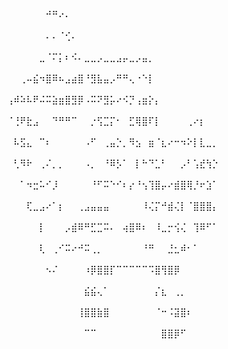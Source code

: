 ⠀⠀⠀⠀⠀⠀⠀⠀⠀⠀⠀⠀⠀⠀⠀⠀⠀⠚⠛⠔⠄⠀⠀⠀⠀⠀⠀⠀⠀⠀⠀⠀⠀⠀⠀⠀⠀⠀⠀⠀⠀⠀⠀⠀⠀⠀⠀⠀⠀⠀⠀⠀⠀⠀⠀
⠀⠀⠀⠀⠀⠀⠀⠀⠀⠀⠀⠀⠀⠀⠀⠀⠀⠄⠄⠈⢊⠄⠀⠀⠀⠀⠀⠀⠀⠀⠀⠀⠀⠀⠀⠀⠀⠀⠀⠀⠀⠀⠀⠀⠀⠀⠀⠀⠀⠀⠀⠀⠀⠀⠀
⠀⠀⠀⠀⠀⠀⠀⠀⠀⠀⠀⠀⠀⠀⠀⠀⣀⠈⠍⡅⠆⠪⠄⣀⣀⡠⣀⣀⣠⡤⣀⡠⣤⡀⠀⠀⠀⠀⠀⠀⠀⠀⠀⠀⠀⠀⠀⠀⠀⠀⠀⠀⠀⠀⠀
⠀⠀⠀⠀⠀⠀⠀⠀⠀⠀⠀⠀⠀⢀⠤⣮⠲⣿⠿⠦⣠⣴⣿⠘⣻⣧⣤⡠⠛⠛⢄⠐⠑⡇⠀⠀⠀⠀⠀⠀⠀⠀⠀⠀⠀⠀⠀⠀⠀⠀⠀⠀⠀⠀⠀
⠀⠀⠀⠀⠀⠀⠀⠀⠀⠀⠀⢠⠾⠵⠧⠟⠬⠭⣵⣶⣿⣻⡿⠠⠭⠝⣻⡥⠔⠪⡙⢠⣶⡕⡄⠀⠀⠀⠀⠀⠀⠀⠀⠀⠀⠀⠀⠀⠀⠀⠀⠀⠀⠀⠀
⠀⠀⠀⠀⠀⠀⠀⠀⠀⠀⠀⠈⢘⠟⣗⣠⠀⠀⠙⠛⠛⠉⠀⠀⡐⢫⣉⡍⠂⠀⣋⢿⣿⠏⡇⠀⠀⠀⠀⢀⠔⡆⠀⠀⠀⠀⠀⠀⠀⠀⠀⠀⠀⠀⠀
⠀⠀⠀⠀⠀⠀⠀⠀⠀⠀⠀⠀⠧⣫⣄⠀⠉⠆⠀⠀⠀⠀⠀⠠⠋⠀⢀⣤⡑⡀⠻⣢⠀⣶⠈⣆⠔⠒⠲⠕⡇⣇⣀⡀⠀⠀⠀⠀⠀⠀⠀⠀⠀⠀⠀
⠀⠀⠀⠀⠀⠀⠀⠀⠀⠀⠀⠀⢃⠻⠗⠀⢀⠌⡀⡀⠀⠀⠀⠠⡀⠀⠘⠿⡣⠁⠀⡇⠓⠙⣁⠃⠀⠀⡠⠃⢡⣞⢳⡑⠀⠀⠀⠀⠀⠀⠀⠀⠀⠀⠀
⠀⠀⠀⠀⠀⠀⠀⠀⠀⠀⠀⠀⠀⠁⠲⣒⠥⠊⡸⠀⠀⠀⠀⠀⠘⠋⠭⠑⠊⠆⡔⠘⢢⢹⣿⡤⠔⣾⣿⢿⡘⠖⣱⠁⠀⠀⠀⠀⠀⠀⠀⠀⠀⠀⠀
⠀⠀⠀⠀⠀⠀⠀⠀⠀⠀⠀⠀⠀⠀⢏⣀⣠⠔⠁⡆⠀⠀⢀⣠⣤⣤⣤⠀⠀⠀⠀⠀⠸⢌⡍⠚⣾⢌⡇⠈⣿⣿⣿⡄⠀⠀⠀⠀⠀⠀⠀⠀⠀⠀⠀
⠀⠀⠀⠀⠀⠀⠀⠀⠀⠀⠀⠀⠀⠀⠀⠀⡇⠀⠀⠀⡠⣾⠿⠛⣋⣉⠭⠄⠀⢴⣿⠿⠆⠀⠸⣀⡒⢪⢌⠀⢹⠿⠋⠁⠀⠀⠀⠀⠀⠀⠀⠀⠀⠀⠀
⠀⠀⠀⠀⠀⠀⠀⠀⠀⠀⠀⠀⠀⠀⠀⠀⢇⠀⢀⠊⠭⠔⠚⠭⢀⡀⠀⠀⠀⠀⠀⠀⠘⠛⠀⠀⣘⣂⠾⠂⠁⠀⠀⠀⠀⠀⠀⠀⠀⠀⠀⠀⠀⠀⠀
⠀⠀⠀⠀⠀⠀⠀⠀⠀⠀⠀⠀⠀⠀⠀⠀⠀⠢⠌⠀⠀⠀⠀⠰⡿⣿⣿⡏⠉⠉⠉⠉⠉⠩⣿⢻⣿⡿⠀⠀⠀⠀⠀⠀⠀⠀⠀⠀⠀⠀⠀⠀⠀⠀⠀
⠀⠀⠀⠀⠀⠀⠀⠀⠀⠀⠀⠀⠀⠀⠀⠀⠀⠀⠀⠀⠀⠀⠀⣮⣮⢄⠁⠀⠀⠀⠀⠀⠀⠀⡌⣆⠀⢀⡀⠀⠀⠀⠀⠀⠀⠀⠀⠀⠀⠀⠀⠀⠀⠀⠀
⠀⠀⠀⠀⠀⠀⠀⠀⠀⠀⠀⠀⠀⠀⠀⠀⠀⠀⠀⠀⠀⠀⢸⣿⣿⣷⣿⠀⠀⠀⠀⠀⠀⠀⠈⠒⠨⣽⣿⠆⠀⠀⠀⠀⠀⠀⠀⠀⠀⠀⠀⠀⠀⠀⠀
⠀⠀⠀⠀⠀⠀⠀⠀⠀⠀⠀⠀⠀⠀⠀⠀⠀⠀⠀⠀⠀⠀⠀⠉⠉⠀⠀⠀⠀⠀⠀⠀⠀⠀⠀⣿⣿⡿⠋⠀⠀⠀⠀⠀⠀⠀⠀⠀⠀⠀⠀⠀⠀⠀⠀
<!---1. 👋 Hi, I’m @CoffeeAddictGuy
2. 👀 I’m interested in programming, books, games, cartoons and TV series
3. 🌱 I’m currently learning Python and CS

5. 📫 How to reach me:
+ You can write me at - [Steam](https://steamcommunity.com/id/CoffeeAddictUwU)
+ Or 
--->
<!---
CoffeeAddictGuy/CoffeeAddictGuy is a ✨ special ✨ repository because its `README.md` (this file) appears on your GitHub profile.
You can click the Preview link to take a look at your changes.
--->
